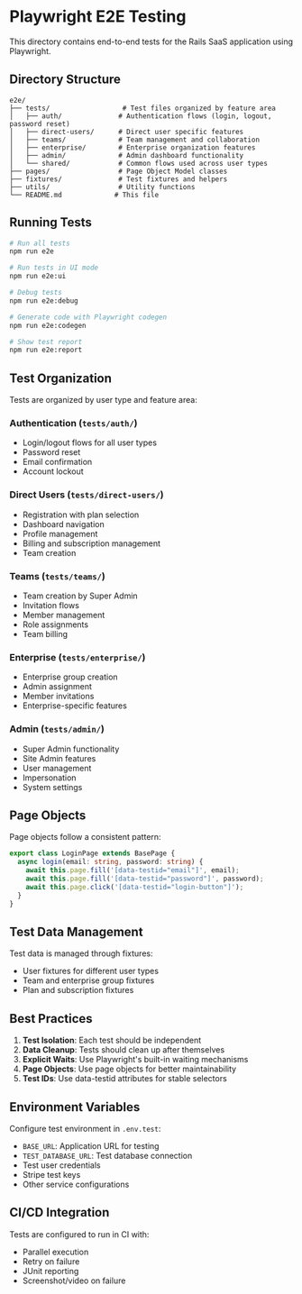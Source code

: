 # Playwright E2E Testing

This directory contains end-to-end tests for the Rails SaaS application using Playwright.

## Directory Structure

```
e2e/
├── tests/                  # Test files organized by feature area
│   ├── auth/              # Authentication flows (login, logout, password reset)
│   ├── direct-users/      # Direct user specific features
│   ├── teams/             # Team management and collaboration
│   ├── enterprise/        # Enterprise organization features
│   ├── admin/             # Admin dashboard functionality
│   └── shared/            # Common flows used across user types
├── pages/                 # Page Object Model classes
├── fixtures/              # Test fixtures and helpers
├── utils/                 # Utility functions
└── README.md             # This file
```

## Running Tests

```bash
# Run all tests
npm run e2e

# Run tests in UI mode
npm run e2e:ui

# Debug tests
npm run e2e:debug

# Generate code with Playwright codegen
npm run e2e:codegen

# Show test report
npm run e2e:report
```

## Test Organization

Tests are organized by user type and feature area:

### Authentication (`tests/auth/`)
- Login/logout flows for all user types
- Password reset
- Email confirmation
- Account lockout

### Direct Users (`tests/direct-users/`)
- Registration with plan selection
- Dashboard navigation
- Profile management
- Billing and subscription management
- Team creation

### Teams (`tests/teams/`)
- Team creation by Super Admin
- Invitation flows
- Member management
- Role assignments
- Team billing

### Enterprise (`tests/enterprise/`)
- Enterprise group creation
- Admin assignment
- Member invitations
- Enterprise-specific features

### Admin (`tests/admin/`)
- Super Admin functionality
- Site Admin features
- User management
- Impersonation
- System settings

## Page Objects

Page objects follow a consistent pattern:

```typescript
export class LoginPage extends BasePage {
  async login(email: string, password: string) {
    await this.page.fill('[data-testid="email"]', email);
    await this.page.fill('[data-testid="password"]', password);
    await this.page.click('[data-testid="login-button"]');
  }
}
```

## Test Data Management

Test data is managed through fixtures:
- User fixtures for different user types
- Team and enterprise group fixtures
- Plan and subscription fixtures

## Best Practices

1. **Test Isolation**: Each test should be independent
2. **Data Cleanup**: Tests should clean up after themselves
3. **Explicit Waits**: Use Playwright's built-in waiting mechanisms
4. **Page Objects**: Use page objects for better maintainability
5. **Test IDs**: Use data-testid attributes for stable selectors

## Environment Variables

Configure test environment in `.env.test`:
- `BASE_URL`: Application URL for testing
- `TEST_DATABASE_URL`: Test database connection
- Test user credentials
- Stripe test keys
- Other service configurations

## CI/CD Integration

Tests are configured to run in CI with:
- Parallel execution
- Retry on failure
- JUnit reporting
- Screenshot/video on failure